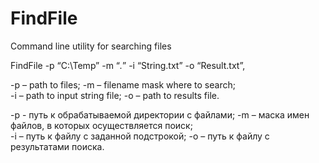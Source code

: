 # FindFile
Command line utility for searching files

FindFile -p “C:\Temp” -m “*.*” -i “String.txt” -o “Result.txt”,

-p – path to files; 
-m – filename mask where to search;   
-i – path to input string file;
-o – path to results file.


-p - путь к обрабатываемой директории с файлами;
-m – маска имен файлов, в которых осуществляется поиск;    
-i – путь к файлу с заданной подстрокой;
-o – путь к файлу с результатами поиска.
